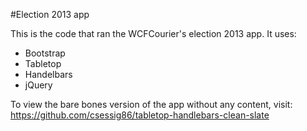 #Election 2013 app

This is the code that ran the WCFCourier's election 2013 app. It uses:
- Bootstrap
- Tabletop
- Handelbars
- jQuery

To view the bare bones version of the app without any content, visit: https://github.com/csessig86/tabletop-handlebars-clean-slate